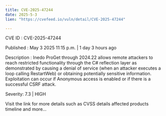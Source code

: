 ```yaml
---
title: CVE-2025-47244
date: 2025-5-3
lien: "https://cvefeed.io/vuln/detail/CVE-2025-47244"

---
```


CVE ID : CVE-2025-47244

Published :  May 3
2025
11:15 p.m. | 1 day
3 hours ago

Description : Inedo ProGet through 2024.22 allows remote attackers to reach restricted functionality through the C# reflection layer
as demonstrated by causing a denial of service (when an attacker executes a loop calling RestartWeb) or obtaining potentially sensitive information. Exploitation can occur if Anonymous access is enabled
or if there is a successful CSRF attack.

Severity: 7.3 | HIGH

Visit the link for more details
such as CVSS details
affected products
timeline
and more...
